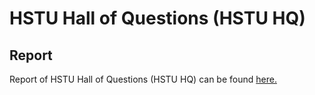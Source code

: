 # HSTU Hall of Questions (HSTU HQ)
## Report
Report of HSTU Hall of Questions (HSTU HQ) can be found [here.](https://github.com/RahmanMoshiur00/HSTU-HQ/blob/main/Report/HSTU%20Hall%20of%20Questions%20Report.pdf)
